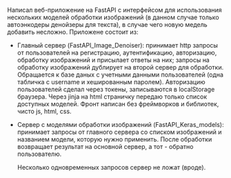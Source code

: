Написал веб-приложение на FastAPI с интерфейсом для использования нескольких моделей обработки изображений (в данном случае только автоэнкодеры денойзеры для текста), в случае чего новую медель добавить несложно. 
Приложене состоит из:
- Главный сервер (FastAPI_Image_Denoiser): принимает http запросы от пользователей на регистрацию, аутентификацию, авторизацию, обработку изображений и присылает ответы на них; запросы на обработку изображений дублирует на второй сервер для обработки. Обращается к базе даных с учетными данными пользователей (одна табличка с username и хешированным паролем). Авторизацию пользователей сделал через токены, записываются в localStorage браузера. Через jinja на html страничку передаю только список доступных моделей. Фронт написан без фреймворков и библиотек, чисто js, html, css.
- Сервер с моделями обработки изображений (FastAPI_Keras_models): принимает запросы от главного сервера со списком изображений и названием модели, которую нужно применить. После обработки возвращает результат на основной сервер, а тот - обратно пользователю.

  Несколько одновременных запросов сервер не ложат (вроде). 
